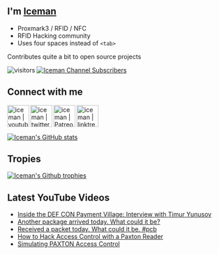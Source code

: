 ## I'm [Iceman][website]

- Proxmark3 / RFID / NFC
- RFID Hacking community
- Uses four spaces instead of `<tab>`

Contributes quite a bit to open source projects


![visitors](https://visitor-badge.laobi.icu/badge?page_id=iceman1001.iceman1001)
[![Iceman Channel Subscribers](https://img.shields.io/youtube/channel/subscribers/UCwukH1pDTWsv2DuT18dE1RA)](https://www.youtube.com/@iceman1001/)
<br />

## Connect with me

[<img align="left" alt="iceman | youtube" height="50px" src="https://upload.wikimedia.org/wikipedia/commons/0/09/YouTube_full-color_icon_%282017%29.svg" />][youtube]
[<img align="left" alt="iceman | twitter" height="50px" src="https://upload.wikimedia.org/wikipedia/commons/2/2d/Twitter_X.png" />][x]
[<img align="left" alt="iceman | Patreon" height="50px" src="https://upload.wikimedia.org/wikipedia/commons/5/5a/Patreon_logomark.svg" />][patreon]
[<img align="left" alt="iceman | linktree" height="50px" src="https://upload.wikimedia.org/wikipedia/commons/0/0a/Linktree.svg" />][linktree]

<br /><br /><br />

[![Iceman's GitHub stats](https://github-readme-stats.vercel.app/api?username=iceman1001&show_icons=true&theme=calm)](https://github.com/anuraghazra/github-readme-stats)

## Tropies
[![Iceman's Github trophies](https://github-profile-trophy.vercel.app/?username=iceman1001&theme=gruvbox&column=3)](https://github.com/ryo-ma/github-profile-trophy)

## Latest YouTube Videos
<!-- YOUTUBE:START -->
- [Inside the DEF CON Payment Village: Interview with Timur Yunusov](https://www.youtube.com/watch?v=-YJca2whyFo)
- [Another package arrived today.  What could it be?](https://www.youtube.com/watch?v=5diMgtjqU-Q)
- [Received a packet today.  What could it be. #pcb](https://www.youtube.com/shorts/NYKEXuXK9nU)
- [How to Hack Access Control with a Paxton Reader](https://www.youtube.com/watch?v=4ieQvwtrE-E)
- [Simulating PAXTON Access Control](https://www.youtube.com/watch?v=eWBViW3M9y8)
<!-- YOUTUBE:END -->

[website]: http://www.icedev.se
[x]: https://twitter.com/herrmann1001
[youtube]: https://www.youtube.com/c/ChrisHerrmann1001
[patreon]: https://www.patreon.com/iceman1001
[linktree]: https://linktr.ee/iceman1001
